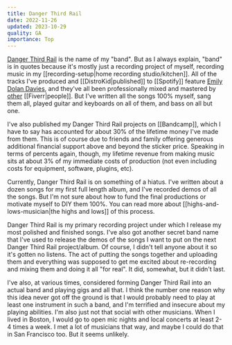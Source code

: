 ```yaml
---
title: Danger Third Rail
date: 2022-11-26
updated: 2023-10-29
quality: GA
importance: Top
---
```


[Danger Third Rail](https://dangerthirdrail.com) is the name of my "band". But as I always explain, "band" is in quotes because it's mostly just a recording project of myself, recording music in my [[recording-setup|home recording studio/kitchen]]. All of the tracks I've produced and [[DistroKid|published]] to [[Spotify]] feature [Emily Dolan Davies](https://emilydrums.com/), and they've all been professionally mixed and mastered by [other](https://soundbetter.com) [[Fiverr|people]]. But I've written all the songs 100% myself, sang them all, played guitar and keyboards on all of them, and bass on all but one.

I've also published my Danger Third Rail projects on [[Bandcamp]], which I have to say has accounted for about 30% of the lifetime money I've made from them. This is of course due to friends and family offering generous additional financial support above and beyond the sticker price. Speaking in terms of percents again, though, my lifetime revenue from making music sits at about 3% of my immediate costs of production (not even including costs for equipment, software, plugins, etc).

Currently, Danger Third Rail is on something of a hiatus. I've written about a dozen songs for my first full length album, and I've recorded demos of all the songs. But I'm not sure about how to fund the final productions or motivate myself to DIY them 100%. You can read more about [[highs-and-lows-musician|the highs and lows]] of this process.

Danger Third Rail is my primary recording project under which I release my most polished and finished songs. I've also got another secret band name that I've used to release the demos of the songs I want to put on the next Danger Third Rail project/album. Of course, I didn't tell anyone about it so it's gotten no listens. The act of putting the songs together and uploading them and everything was supposed to get me excited about re-recording and mixing them and doing it all "for real". It did, somewhat, but it didn't last.

I've also, at various times, considered forming Danger Third Rail into an actual band and playing gigs and all that. I think the number one reason why this idea never got off the ground is that I would probably need to play at least one instrument in such a band, and I'm terrified and insecure about my playing abilities. I'm also just not that social with other musicians. When I lived in Boston, I would go to open mic nights and local concerts at least 2-4 times a week. I met a lot of musicians that way, and maybe I could do that in San Francisco too. But it seems unlikely.
